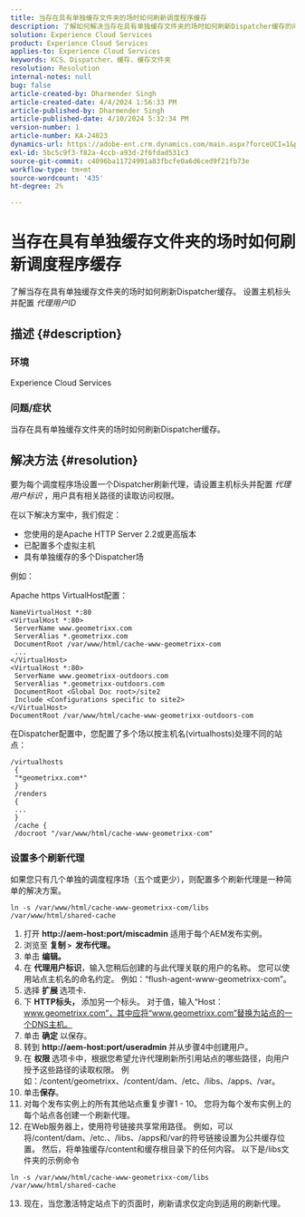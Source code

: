 ```yaml
---
title: 当存在具有单独缓存文件夹的场时如何刷新调度程序缓存
description: 了解如何解决当存在具有单独缓存文件夹的场时如何刷新Dispatcher缓存的问题。
solution: Experience Cloud Services
product: Experience Cloud Services
applies-to: Experience Cloud Services
keywords: KCS、Dispatcher、缓存、缓存文件夹
resolution: Resolution
internal-notes: null
bug: false
article-created-by: Dharmender Singh
article-created-date: 4/4/2024 1:56:33 PM
article-published-by: Dharmender Singh
article-published-date: 4/10/2024 5:32:34 PM
version-number: 1
article-number: KA-24023
dynamics-url: https://adobe-ent.crm.dynamics.com/main.aspx?forceUCI=1&pagetype=entityrecord&etn=knowledgearticle&id=9c67221f-8bf2-ee11-904b-6045bd034c54
exl-id: 5bc5c9f3-f82a-4ccb-a93d-2f6fdad531c3
source-git-commit: c4096ba11724991a83fbcfe0a6d6ced9f21fb73e
workflow-type: tm+mt
source-wordcount: '435'
ht-degree: 2%

---
```


# 当存在具有单独缓存文件夹的场时如何刷新调度程序缓存


了解当存在具有单独缓存文件夹的场时如何刷新Dispatcher缓存。 设置主机标头并配置 *代理用户ID*

## 描述 {#description}


### 环境

Experience Cloud Services

### 问题/症状

当存在具有单独缓存文件夹的场时如何刷新Dispatcher缓存。


## 解决方法 {#resolution}


要为每个调度程序场设置一个Dispatcher刷新代理，请设置主机标头并配置 *代理用户标识* ，用户具有相关路径的读取访问权限。

在以下解决方案中，我们假定：

- 您使用的是Apache HTTP Server 2.2或更高版本
- 已配置多个虚拟主机
- 具有单独缓存的多个Dispatcher场


例如：

Apache https VirtualHost配置：


```
NameVirtualHost *:80
<VirtualHost *:80>
 ServerName www.geometrixx.com
 ServerAlias *.geometrixx.com
 DocumentRoot /var/www/html/cache-www-geometrixx-com
 ...
</VirtualHost>
<VirtualHost *:80>
 ServerName www.geometrixx-outdoors.com
 ServerAlias *.geometrixx-outdoors.com
 DocumentRoot <Global Doc root>/site2
 Include <Configurations specific to site2>
</VirtualHost>
DocumentRoot /var/www/html/cache-www-geometrixx-outdoors-com
```


在Dispatcher配置中，您配置了多个场以按主机名(virtualhosts)处理不同的站点：


```
/virtualhosts
 {
 "*geometrixx.com*"
 }
 /renders
 {
 ...
 }
 /cache {
 /docroot "/var/www/html/cache-www-geometrixx-com"
```


### 设置多个刷新代理

如果您只有几个单独的调度程序场（五个或更少），则配置多个刷新代理是一种简单的解决方案。


```
ln -s /var/www/html/cache-www-geometrixx-com/libs /var/www/html/shared-cache
```


1. 打开 <b>http://aem-host:port/miscadmin</b> 适用于每个AEM发布实例。
2. 浏览至 <b>复制 `>`  发布代理。</b>
3. 单击 <b>编辑。</b>
4. 在 <b>代理用户标识</b>，输入您稍后创建的与此代理关联的用户的名称。 您可以使用站点主机名的命名约定。 例如：“flush-agent-www-geometrixx-com”。
5. 选择 <b>扩展 </b>选项卡<b>.</b>
6. 下 <b>HTTP标头， </b>添加另一个标头。 对于值，输入“Host： www.geometrixx.com”，其中应将“www.geometrixx.com”替换为站点的一个DNS主机。
7. 单击 <b>确定</b> 以保存。
8. 转到 <b>http://aem-host:port/useradmin </b>并从步骤4中创建用户。
9. 在 <b>权限 </b>选项卡中，根据您希望允许代理刷新所引用站点的哪些路径，向用户授予这些路径的读取权限。 例如：/content/geometrixx、/content/dam、/etc、/libs、/apps、/var。
10. 单击<b>保存</b>。
11. 对每个发布实例上的所有其他站点重复步骤1 - 10。 您将为每个发布实例上的每个站点各创建一个刷新代理。
12. 在Web服务器上，使用符号链接共享常用路径。 例如，可以将/content/dam、/etc.、/libs、/apps和/var的符号链接设置为公共缓存位置。 然后，将单独缓存/content和缓存根目录下的任何内容。 以下是/libs文件夹的示例命令




   ```
   ln -s /var/www/html/cache-www-geometrixx-com/libs /var/www/html/shared-cache
   ```




13. 现在，当您激活特定站点下的页面时，刷新请求仅定向到适用的刷新代理。

